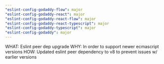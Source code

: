 ```yaml
---
"eslint-config-godaddy-flow": major
"eslint-config-godaddy-react": major
"eslint-config-godaddy-react-flow": major
"eslint-config-godaddy-react-typescript": major
"eslint-config-godaddy-typescript": major
"eslint-config-godaddy": major
---
```


WHAT: Eslint peer dep upgrade
WHY: In order to support newer ecmascript versions
HOW: Updated eslint peer dependency to v8 to prevent issues w/ earlier versions
